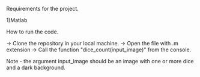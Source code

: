 Requirements for the project.

1)Matlab


How to run the code.

-> Clone the repository in your local machine. 
-> Open the file with .m extension 
-> Call the function "dice_count(input_image)" from the console.

Note - the argument input_image should be an image with one or more dice and a dark background.

